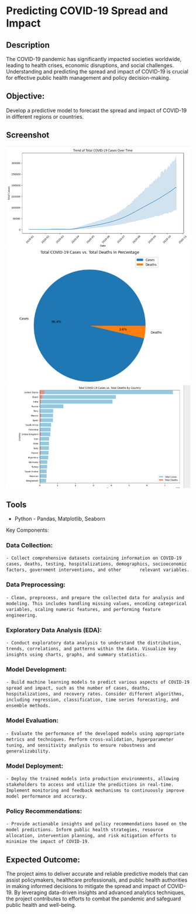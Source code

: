 # Predicting COVID-19 Spread and Impact

## Description

The COVID-19 pandemic has significantly impacted societies worldwide, leading to health crises, economic disruptions, and social challenges. Understanding and predicting the spread and impact of COVID-19 is crucial for effective public health management and policy decision-making.

## Objective:
Develop a predictive model to forecast the spread and impact of COVID-19 in different regions or countries.

## Screenshot

![dashboard preview](https://github.com/spawn71/Covid-Cases-Analysis/blob/main/ss-coivd.png)
![dashboard preview](https://github.com/spawn71/Covid-Cases-Analysis/blob/main/ss-covid2.png)
![dashboard preview](https://github.com/spawn71/Covid-Cases-Analysis/blob/main/ss-covid3.png)

## Tools

* Python - Pandas, Matplotlib, Seaborn

Key Components:

### Data Collection: 
    - Collect comprehensive datasets containing information on COVID-19 cases, deaths, testing, hospitalizations, demographics, socioeconomic factors, government interventions, and other       relevant variables.
### Data Preprocessing: 
    - Clean, preprocess, and prepare the collected data for analysis and modeling. This includes handling missing values, encoding categorical variables, scaling numeric features, and performing feature engineering.
### Exploratory Data Analysis (EDA): 
    - Conduct exploratory data analysis to understand the distribution, trends, correlations, and patterns within the data. Visualize key insights using charts, graphs, and summary statistics.
### Model Development: 
    - Build machine learning models to predict various aspects of COVID-19 spread and impact, such as the number of cases, deaths, hospitalizations, and recovery rates. Consider different algorithms, including regression, classification, time series forecasting, and ensemble methods.
### Model Evaluation: 
    - Evaluate the performance of the developed models using appropriate metrics and techniques. Perform cross-validation, hyperparameter tuning, and sensitivity analysis to ensure robustness and generalizability.
### Model Deployment: 
    - Deploy the trained models into production environments, allowing stakeholders to access and utilize the predictions in real-time. Implement monitoring and feedback mechanisms to continuously improve model performance and accuracy.
### Policy Recommendations: 
    - Provide actionable insights and policy recommendations based on the model predictions. Inform public health strategies, resource allocation, intervention planning, and risk mitigation efforts to minimize the impact of COVID-19.

## Expected Outcome:
The project aims to deliver accurate and reliable predictive models that can assist policymakers, healthcare professionals, and public health authorities in making informed decisions to mitigate the spread and impact of COVID-19. By leveraging data-driven insights and advanced analytics techniques, the project contributes to efforts to combat the pandemic and safeguard public health and well-being.

